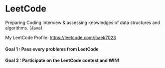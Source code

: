 # LeetCode

Preparing Coding Interview & assessing knowledges of data structures and algorithms. (Java) 


My LeetCode Profile: https://leetcode.com/jbaek7023

#### Goal 1 : Pass every problems from LeetCode
#### Goal 2 : Participate on the LeetCode contest and WIN!
